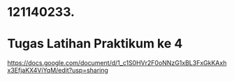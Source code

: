 # 121140233.
# Tugas Latihan Praktikum ke 4
https://docs.google.com/document/d/1_c1S0HVr2F0oNNzG1xBL3FxGkKAxhx3EfjaKX4ViYqM/edit?usp=sharing
